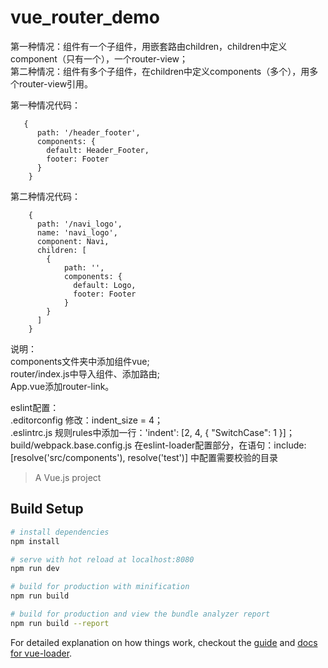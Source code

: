 # vue_router_demo  

第一种情况：组件有一个子组件，用嵌套路由children，children中定义component（只有一个），一个router-view；  
第二种情况：组件有多个子组件，在children中定义components（多个），用多个router-view引用。  

第一种情况代码：  
```
   {
      path: '/header_footer',
      components: {
        default: Header_Footer,
        footer: Footer
      }
    }
```
第二种情况代码：
```
    {
      path: '/navi_logo',
      name: 'navi_logo',
      component: Navi,
      children: [
        {
            path: '',
            components: {
              default: Logo,
              footer: Footer
            }
        }
      ]
    }
```
说明：  
components文件夹中添加组件vue;  
router/index.js中导入组件、添加路由;  
App.vue添加router-link。 

eslint配置：  
.editorconfig 修改：indent_size = 4；  
.eslintrc.js 规则rules中添加一行：'indent': [2, 4, { "SwitchCase": 1 }]；  
build/webpack.base.config.js 在eslint-loader配置部分，在语句：include: [resolve('src/components'), resolve('test')] 中配置需要校验的目录  

> A Vue.js project

## Build Setup

``` bash
# install dependencies
npm install

# serve with hot reload at localhost:8080
npm run dev

# build for production with minification
npm run build

# build for production and view the bundle analyzer report
npm run build --report
```

For detailed explanation on how things work, checkout the [guide](http://vuejs-templates.github.io/webpack/) and [docs for vue-loader](http://vuejs.github.io/vue-loader).

